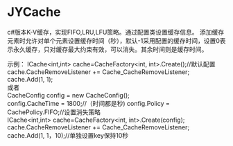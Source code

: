 # JYCache
c#版本K-V缓存，实现FIFO,LRU,LFU策略。通过配置类设置缓存信息。
添加缓存元素时允许对单个元素设置缓存时间（秒），默认-1采用配置的缓存时间，设置0表示永久缓存，只对缓存最大约束有效，可以消失。其余时间则是缓存时间。

示例：
    ICache<int,int> cache=CacheFactory<int, int>.Create();//默认配置  
    cache.CacheRemoveListener += Cache_CacheRemoveListener;  
    cache.Add(1, 1);  
    或者  
    CacheConfig config = new CacheConfig();  
    config.CacheTime = 1800;//（时间都是秒) 
    config.Policy = CachePolicy.FIFO;//设置消失策略  
    ICache<int,int> cache=CacheFactory<int, int>.Create(config);  
    cache.CacheRemoveListener += Cache_CacheRemoveListener;  
    cache.Add(1, 1，10);//单独设置key保持10秒  
        
        
  
